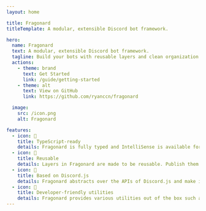 ```yaml
---
layout: home

title: Fragonard
titleTemplate: A modular, extensible Discord bot framework.

hero:
  name: Fragonard
  text: A modular, extensible Discord bot framework.
  tagline: Build your bots with reusable layers and clean organization.
  actions:
    - theme: brand
      text: Get Started
      link: /guide/getting-started
    - theme: alt
      text: View on GitHub
      link: https://github.com/ryanccn/fragonard

  image:
    src: /icon.png
    alt: Fragonard

features:
  - icon: 📝
    title: TypeScript-ready
    details: Fragonard is fully typed and IntelliSense is available for both TypeScript and JavaScript users.
  - icon: 🤯
    title: Reusable
    details: Layers in Fragonard are made to be reusable. Publish them as packages or keep it within your bot's codebase.
  - icon: 💅
    title: Based on Discord.js
    details: Fragonard abstracts over the APIs of Discord.js and make it easier than ever to build your own bots.
  - icon: 🚀
    title: Developer-friendly utilities
    details: Fragonard provides various utilities out of the box such as loggers and official layers.
---
```

